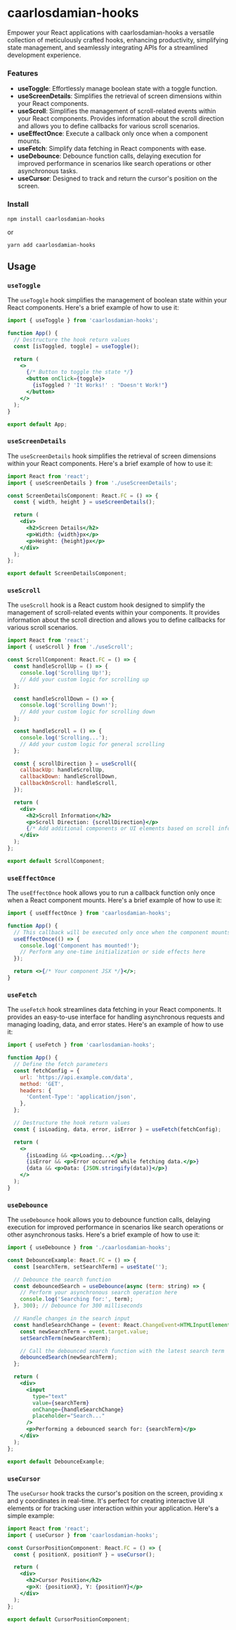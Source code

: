 # caarlosdamian-hooks

Empower your React applications with caarlosdamian-hooks a versatile collection of meticulously crafted hooks, enhancing productivity, simplifying state management, and seamlessly integrating APIs for a streamlined development experience.

### Features

- **useToggle**: Effortlessly manage boolean state with a toggle function.
- **useScreenDetails**: Simplifies the retrieval of screen dimensions within your React components.
- **useScroll**: Simplifies the management of scroll-related events within your React components. Provides information about the scroll direction and allows you to define callbacks for various scroll scenarios.
- **useEffectOnce**: Execute a callback only once when a component mounts.
- **useFetch**: Simplify data fetching in React components with ease.
- **useDebounce**: Debounce function calls, delaying execution for improved performance in scenarios like search operations or other asynchronous tasks.
- **useCursor**: Designed to track and return the cursor's position on the screen.

### Install

    npm install caarlosdamian-hooks

or

    yarn add caarlosdamian-hooks

## Usage

### `useToggle`

The `useToggle` hook simplifies the management of boolean state within your React components. Here's a brief example of how to use it:

```jsx
import { useToggle } from 'caarlosdamian-hooks';

function App() {
  // Destructure the hook return values
  const [isToggled, toggle] = useToggle();

  return (
    <>
      {/* Button to toggle the state */}
      <button onClick={toggle}>
        {isToggled ? 'It Works!' : "Doesn't Work!"}
      </button>
    </>
  );
}

export default App;
```

### `useScreenDetails`

The `useScreenDetails` hook simplifies the retrieval of screen dimensions within your React components. Here's a brief example of how to use it:

```jsx
import React from 'react';
import { useScreenDetails } from './useScreenDetails';

const ScreenDetailsComponent: React.FC = () => {
  const { width, height } = useScreenDetails();

  return (
    <div>
      <h2>Screen Details</h2>
      <p>Width: {width}px</p>
      <p>Height: {height}px</p>
    </div>
  );
};

export default ScreenDetailsComponent;
```

### `useScroll`

The `useScroll` hook is a React custom hook designed to simplify the management of scroll-related events within your components. It provides information about the scroll direction and allows you to define callbacks for various scroll scenarios.

```jsx
import React from 'react';
import { useScroll } from './useScroll';

const ScrollComponent: React.FC = () => {
  const handleScrollUp = () => {
    console.log('Scrolling Up!');
    // Add your custom logic for scrolling up
  };

  const handleScrollDown = () => {
    console.log('Scrolling Down!');
    // Add your custom logic for scrolling down
  };

  const handleScroll = () => {
    console.log('Scrolling...');
    // Add your custom logic for general scrolling
  };

  const { scrollDirection } = useScroll({
    callbackUp: handleScrollUp,
    callbackDown: handleScrollDown,
    callbackOnScroll: handleScroll,
  });

  return (
    <div>
      <h2>Scroll Information</h2>
      <p>Scroll Direction: {scrollDirection}</p>
      {/* Add additional components or UI elements based on scroll information */}
    </div>
  );
};

export default ScrollComponent;
```

### `useEffectOnce`

The `useEffectOnce` hook allows you to run a callback function only once when a React component mounts. Here's a brief example of how to use it:

```jsx
import { useEffectOnce } from 'caarlosdamian-hooks';

function App() {
  // This callback will be executed only once when the component mounts
  useEffectOnce(() => {
    console.log('Component has mounted!');
    // Perform any one-time initialization or side effects here
  });

  return <>{/* Your component JSX */}</>;
}
```

### `useFetch`

The `useFetch` hook streamlines data fetching in your React components. It provides an easy-to-use interface for handling asynchronous requests and managing loading, data, and error states. Here's an example of how to use it:

```jsx
import { useFetch } from 'caarlosdamian-hooks';

function App() {
  // Define the fetch parameters
  const fetchConfig = {
    url: 'https://api.example.com/data',
    method: 'GET',
    headers: {
      'Content-Type': 'application/json',
    },
  };

  // Destructure the hook return values
  const { isLoading, data, error, isError } = useFetch(fetchConfig);

  return (
    <>
      {isLoading && <p>Loading...</p>}
      {isError && <p>Error occurred while fetching data.</p>}
      {data && <p>Data: {JSON.stringify(data)}</p>}
    </>
  );
}
```

### `useDebounce`

The `useDebounce` hook allows you to debounce function calls, delaying execution for improved performance in scenarios like search operations or other asynchronous tasks. Here's a brief example of how to use it:

```jsx
import { useDebounce } from './caarlosdamian-hooks';

const DebounceExample: React.FC = () => {
  const [searchTerm, setSearchTerm] = useState('');

  // Debounce the search function
  const debouncedSearch = useDebounce(async (term: string) => {
    // Perform your asynchronous search operation here
    console.log('Searching for:', term);
  }, 300); // Debounce for 300 milliseconds

  // Handle changes in the search input
  const handleSearchChange = (event: React.ChangeEvent<HTMLInputElement>) => {
    const newSearchTerm = event.target.value;
    setSearchTerm(newSearchTerm);

    // Call the debounced search function with the latest search term
    debouncedSearch(newSearchTerm);
  };

  return (
    <div>
      <input
        type="text"
        value={searchTerm}
        onChange={handleSearchChange}
        placeholder="Search..."
      />
      <p>Performing a debounced search for: {searchTerm}</p>
    </div>
  );
};

export default DebounceExample;
```

### `useCursor`

The `useCursor` hook tracks the cursor's position on the screen, providing x and y coordinates in real-time. It's perfect for creating interactive UI elements or for tracking user interaction within your application. Here's a simple example:

```jsx
import React from 'react';
import { useCursor } from 'caarlosdamian-hooks';

const CursorPositionComponent: React.FC = () => {
  const { positionX, positionY } = useCursor();

  return (
    <div>
      <h2>Cursor Position</h2>
      <p>X: {positionX}, Y: {positionY}</p>
    </div>
  );
};

export default CursorPositionComponent;
```
